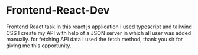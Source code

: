 # Frontend-React-Dev
Frontend React task 
In this react js application I used typescript and tailwind CSS
I create my API with help of a JSON server in which all user was added manually.
for fetching API data I used the fetch method,
thank you sir for giving me this opportunity.
